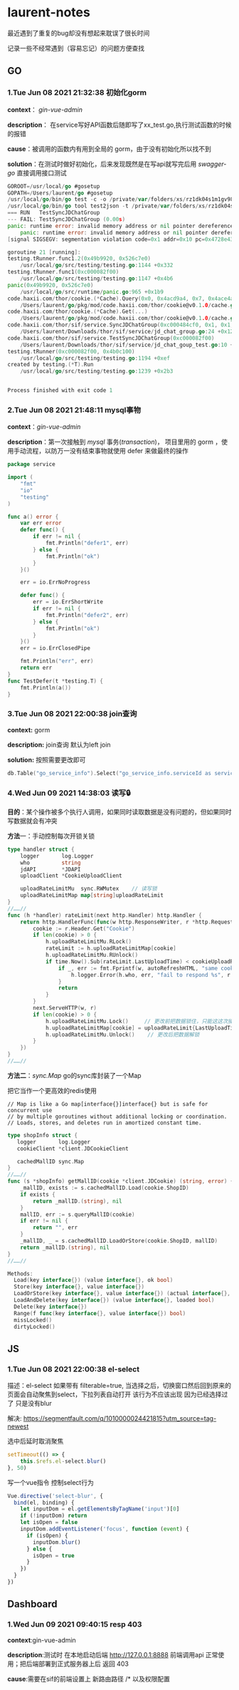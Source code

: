 # laurent-notes
最近遇到了重复的bug却没有想起来耽误了很长时间

记录一些不经常遇到（容易忘记）的问题方便查找

## GO

### 1.Tue Jun 08 2021 21:32:38 初始化gorm

**context**： *gin-vue-admin*

**description**： 在service写好API函数后随即写了xx_test.go,执行测试函数的时候的报错

**cause**：被调用的函数内有用到全局的 gorm，由于没有初始化所以找不到

**solution**：在测试时做好初始化，后来发现既然是在写api就写完后用 *swagger-go* 直接调用接口测试

```go
GOROOT=/usr/local/go #gosetup
GOPATH=/Users/laurent/go #gosetup
/usr/local/go/bin/go test -c -o /private/var/folders/xs/rz1dk04s1m1gv98fyc9h9b0m0000gn/T/___TestSyncJDChatGroup_in_code_haxii_com_thor_sif_service code.haxii.com/thor/sif/service #gosetup
/usr/local/go/bin/go tool test2json -t /private/var/folders/xs/rz1dk04s1m1gv98fyc9h9b0m0000gn/T/___TestSyncJDChatGroup_in_code_haxii_com_thor_sif_service -test.v -test.paniconexit0 -test.run ^\QTestSyncJDChatGroup\E$
=== RUN   TestSyncJDChatGroup
--- FAIL: TestSyncJDChatGroup (0.00s)
panic: runtime error: invalid memory address or nil pointer dereference [recovered]
	panic: runtime error: invalid memory address or nil pointer dereference
[signal SIGSEGV: segmentation violation code=0x1 addr=0x10 pc=0x4728e43]

goroutine 21 [running]:
testing.tRunner.func1.2(0x49b9920, 0x526c7e0)
	/usr/local/go/src/testing/testing.go:1144 +0x332
testing.tRunner.func1(0xc000082f00)
	/usr/local/go/src/testing/testing.go:1147 +0x4b6
panic(0x49b9920, 0x526c7e0)
	/usr/local/go/src/runtime/panic.go:965 +0x1b9
code.haxii.com/thor/cookie.(*Cache).Query(0x0, 0x4acd9a4, 0x7, 0x4ace4a5, 0x8, 0x0, 0x4124c80, 0x503dea0)
	/Users/laurent/go/pkg/mod/code.haxii.com/thor/cookie@v0.1.0/cache.go:56 +0x43
code.haxii.com/thor/cookie.(*Cache).Get(...)
	/Users/laurent/go/pkg/mod/code.haxii.com/thor/cookie@v0.1.0/cache.go:41
code.haxii.com/thor/sif/service.SyncJDChatGroup(0xc000484cf0, 0x1, 0x1, 0x1445ed5421144, 0xc0165331d8)
	/Users/laurent/Downloads/thor/sif/service/jd_chat_group.go:24 +0x12a
code.haxii.com/thor/sif/service.TestSyncJDChatGroup(0xc000082f00)
	/Users/laurent/Downloads/thor/sif/service/jd_chat_goup_test.go:10 +0x65
testing.tRunner(0xc000082f00, 0x4b0c100)
	/usr/local/go/src/testing/testing.go:1194 +0xef
created by testing.(*T).Run
	/usr/local/go/src/testing/testing.go:1239 +0x2b3


Process finished with exit code 1

```

### 2.Tue Jun 08 2021 21:48:11 mysql事物

**context**：*gin-vue-admin*

**description**：第一次接触到 *mysql* 事务(*transaction*)， 项目里用的 gorm ，使用手动流程，以防万一没有结束事物就使用 defer 来做最终的操作

```go
package service

import (
	"fmt"
	"io"
	"testing"
)

func a() error {
	var err error
	defer func() {
		if err != nil {
			fmt.Println("defer1", err)
		} else {
			fmt.Println("ok")
		}
	}()

	err = io.ErrNoProgress

	defer func() {
		err = io.ErrShortWrite
		if err != nil {
			fmt.Println("defer2", err)
		} else {
			fmt.Println("ok")
		}
	}()
	err = io.ErrClosedPipe

	fmt.Println("err", err)
	return err
}
func TestDefer(t *testing.T) {
	fmt.Println(a())
}

```

### 3.Tue Jun 08 2021 22:00:38 join查询

**context:** gorm

**description:** join查询 默认为left join

**solution:** 按照需要更改即可

```go
db.Table("go_service_info").Select("go_service_info.serviceId as service_id, go_service_info.serviceName as service_name, go_system_info.systemId as system_id, go_system_info.systemName as system_name").Joins("left join go_system_info on go_service_info.systemId = go_system_info.systemId where go_service_info.serviceId <> ? and go_system_info.systemId = ?", "xxx", "xxx").Scan(&results)

```

### 4.Wed Jun 09 2021 14:38:03 读写🔒

**目的**：某个操作被多个执行人调用，如果同时读取数据是没有问题的，但如果同时写数据就会有冲突

**方法**一：手动控制每次开锁关锁

```go
type handler struct {
	logger       log.Logger
	who          string
	jdAPI        *JDAPI
	uploadClient *CookieUploadClient

	uploadRateLimitMu  sync.RWMutex    // 读写锁
	uploadRateLimitMap map[string]uploadRateLimit
}
//……//
func (h *handler) rateLimit(next http.Handler) http.Handler {
	return http.HandlerFunc(func(w http.ResponseWriter, r *http.Request) {
		cookie := r.Header.Get("Cookie")
		if len(cookie) > 0 {
			h.uploadRateLimitMu.RLock()
			rateLimit := h.uploadRateLimitMap[cookie]
			h.uploadRateLimitMu.RUnlock()
			if time.Now().Sub(rateLimit.LastUploadTime) < cookieUploadRateLimitDuration {
				if _, err := fmt.Fprintf(w, autoRefreshHTML, "same cookie upload rate limit"); err != nil {
					h.logger.Error(h.who, err, "fail to respond %s", r.RemoteAddr)
				}
				return
			}
		}
		next.ServeHTTP(w, r)
		if len(cookie) > 0 {
			h.uploadRateLimitMu.Lock()     // 更改前把数据锁住，只能这这次操作更改
			h.uploadRateLimitMap[cookie] = uploadRateLimit{LastUploadTime: time.Now()}
			h.uploadRateLimitMu.Unlock()	// 更改后把数据解锁
		}
	})
}
//……//
```

**方法二**：*sync.Map* go的sync库封装了一个Map

把它当作一个更高效的redis使用

```
// Map is like a Go map[interface{}]interface{} but is safe for concurrent use
// by multiple goroutines without additional locking or coordination.
// Loads, stores, and deletes run in amortized constant time.
```

```go
type shopInfo struct {
   logger       log.Logger
   cookieClient *client.JDCookieClient

   cachedMallID sync.Map
}
//……//
func (s *shopInfo) getMallID(cookie *client.JDCookie) (string, error) {
	_mallID, exists := s.cachedMallID.Load(cookie.ShopID)
	if exists {
		return _mallID.(string), nil
	}
	mallID, err := s.queryMallID(cookie)
	if err != nil {
		return "", err
	}
	_mallID, _ = s.cachedMallID.LoadOrStore(cookie.ShopID, mallID)
	return _mallID.(string), nil
}
//……//
```

```go
Methods:
  Load(key interface{}) (value interface{}, ok bool)
  Store(key interface{}, value interface{})
  LoadOrStore(key interface{}, value interface{}) (actual interface{}, loaded bool)
  LoadAndDelete(key interface{}) (value interface{}, loaded bool)
  Delete(key interface{})
  Range(f func(key interface{}, value interface{}) bool)
  missLocked()
  dirtyLocked()
```



## JS

### 1.Tue Jun 08 2021 22:00:38 el-select

描述：el-select 如果带有 filterable=true, 当选择之后，切换窗口然后回到原来的页面会自动聚焦到select，下拉列表自动打开 该行为不应该出现 因为已经选择过了 只是没有blur

解决: https://segmentfault.com/q/1010000024421815?utm_source=tag-newest

选中后延时取消聚焦

```javascript
setTimeout(() => {
    this.$refs.el-select.blur()
}, 50)
```

写一个vue指令 控制select行为

```js
Vue.directive('select-blur', {
  bind(el, binding) {
    let inputDom = el.getElementsByTagName('input')[0]
    if (!inputDom) return 
    let isOpen = false
    inputDom.addEventListener('focus', function (event) {
      if (isOpen) {
        inputDom.blur()
      } else {
        isOpen = true
      }
    })
  }
})
```

## Dashboard

### 1.Wed Jun 09 2021 09:40:15 resp 403

**context**:gin-vue-admin

**description**:测试时 在本地启动后端 http://127.0.0.1:8888  前端调用api 正常使用；把后端部署到正式服务器上后 返回 403 

**cause**:需要在sif的前端设置上 新路由路径 /* 以及权限配置

